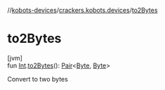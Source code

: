 //[kobots-devices](../../index.md)/[crackers.kobots.devices](index.md)/[to2Bytes](to2-bytes.md)

# to2Bytes

[jvm]\
fun [Int](https://kotlinlang.org/api/latest/jvm/stdlib/kotlin/-int/index.html).[to2Bytes](to2-bytes.md)(): [Pair](https://kotlinlang.org/api/latest/jvm/stdlib/kotlin/-pair/index.html)&lt;[Byte](https://kotlinlang.org/api/latest/jvm/stdlib/kotlin/-byte/index.html), [Byte](https://kotlinlang.org/api/latest/jvm/stdlib/kotlin/-byte/index.html)&gt;

Convert to two bytes
